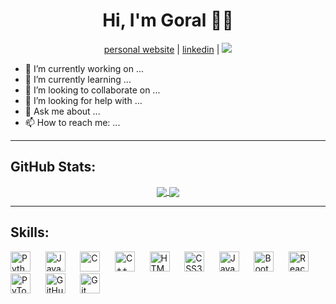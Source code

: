 <!--
### Hi there 👋

**pahuja-gor/pahuja-gor** is a ✨ _special_ ✨ repository because its `README.md` (this file) appears on your GitHub profile.

Here are some ideas to get you started:

- 🔭 I’m currently working on ...
- 🌱 I’m currently learning ...
- 👯 I’m looking to collaborate on ...
- 🤔 I’m looking for help with ...
- 💬 Ask me about ...
- 📫 How to reach me: ...
- 😄 Pronouns: ...
- ⚡ Fun fact: ...
-->
<h1 align=center>Hi, I'm Goral 👋🏾</h1>
<p align="center">
    <a href="https://goralpahuja.me/" target="_blank">personal website</a> | 
    <a href="https://linkedin.com/in/goralp" target="_blank">linkedin</a> | 
    <a href="#">
        <img src="https://visitor-badge.laobi.icu/badge?page_id=pahuja-gor.pahuja-gor.svg">
    </a>
</p>

- 🔭 I’m currently working on ...
- 🌱 I’m currently learning ...
- 👯 I’m looking to collaborate on ...
- 🤔 I’m looking for help with ...
- 💬 Ask me about ...
- 📫 How to reach me: ...

<hr>

<h2>GitHub Stats:</h2>

<div class="github-stats" align="center">
  <a href="https://github.com/pahuja-gor">
    <img align="center" src="https://github-readme-stats.vercel.app/api?username=pahuja-gor&hide_rank=false&hide_title=false&include_all_commits=true&count_private=true&show_icons=true&theme=dracula" />
  </a>
  <a href="https://github.com/pahuja-gor">
    <img align="center" src="https://github-readme-stats.vercel.app/api/top-langs/?username=pahuja-gor&theme=dracula" />
  </a>
</div>

<hr>
<h2>Skills:</h2>
<div class="skills">
    <img height="32" width="32" src="https://unpkg.com/simple-icons@v3/icons/python.svg" alt="Python"/>
    &nbsp;&nbsp;&nbsp;&nbsp;
    <img height="32" width="32" src="https://unpkg.com/simple-icons@v3/icons/java.svg" alt="Java"/>
    &nbsp;&nbsp;&nbsp;&nbsp;
    <img height="32" width="32" src="https://unpkg.com/simple-icons@v3/icons/c.svg" alt="C"/>
    &nbsp;&nbsp;&nbsp;&nbsp;
    <img height="32" width="32" src="https://unpkg.com/simple-icons@v3/icons/cplusplus.svg" alt="C++"/>
    &nbsp;&nbsp;&nbsp;&nbsp;
    <img height="32" width="32" src="https://unpkg.com/simple-icons@v3/icons/html5.svg" alt="HTML5"/>
    &nbsp;&nbsp;&nbsp;&nbsp;
    <img height="32" width="32" src="https://unpkg.com/simple-icons@v3/icons/css3.svg" alt="CSS3"/>
    &nbsp;&nbsp;&nbsp;&nbsp;
    <img height="32" width="32" src="https://unpkg.com/simple-icons@v3/icons/javascript.svg" alt="JavaScript"/>
    &nbsp;&nbsp;&nbsp;&nbsp;
    <img height="32" width="32" src="https://unpkg.com/simple-icons@v3/icons/bootstrap.svg" alt="Bootstrap"/>
    &nbsp;&nbsp;&nbsp;&nbsp;
    <img height="32" width="32" src="https://unpkg.com/simple-icons@v3/icons/react.svg" alt="React"/>
    &nbsp;&nbsp;&nbsp;&nbsp;
    <img height="32" width="32" src="https://unpkg.com/simple-icons@v3/icons/pytorch.svg" alt="PyTorch"/>
    &nbsp;&nbsp;&nbsp;&nbsp;
    <img height="32" width="32" src="https://unpkg.com/simple-icons@v3/icons/github.svg" alt="GitHub"/>
    &nbsp;&nbsp;&nbsp;&nbsp;
    <img height="32" width="32" src="https://unpkg.com/simple-icons@v3/icons/git.svg" alt="Git"/>
</div>
